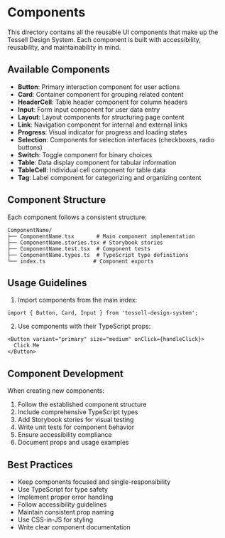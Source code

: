 # Components

This directory contains all the reusable UI components that make up the Tessell Design System. Each component is built with accessibility, reusability, and maintainability in mind.

## Available Components

- **Button**: Primary interaction component for user actions
- **Card**: Container component for grouping related content
- **HeaderCell**: Table header component for column headers
- **Input**: Form input component for user data entry
- **Layout**: Layout components for structuring page content
- **Link**: Navigation component for internal and external links
- **Progress**: Visual indicator for progress and loading states
- **Selection**: Components for selection interfaces (checkboxes, radio buttons)
- **Switch**: Toggle component for binary choices
- **Table**: Data display component for tabular information
- **TableCell**: Individual cell component for table data
- **Tag**: Label component for categorizing and organizing content

## Component Structure

Each component follows a consistent structure:

```
ComponentName/
├── ComponentName.tsx       # Main component implementation
├── ComponentName.stories.tsx # Storybook stories
├── ComponentName.test.tsx  # Component tests
├── ComponentName.types.ts  # TypeScript type definitions
└── index.ts               # Component exports
```

## Usage Guidelines

1. Import components from the main index:
```tsx
import { Button, Card, Input } from 'tessell-design-system';
```

2. Use components with their TypeScript props:
```tsx
<Button variant="primary" size="medium" onClick={handleClick}>
  Click Me
</Button>
```

## Component Development

When creating new components:

1. Follow the established component structure
2. Include comprehensive TypeScript types
3. Add Storybook stories for visual testing
4. Write unit tests for component behavior
5. Ensure accessibility compliance
6. Document props and usage examples

## Best Practices

- Keep components focused and single-responsibility
- Use TypeScript for type safety
- Implement proper error handling
- Follow accessibility guidelines
- Maintain consistent prop naming
- Use CSS-in-JS for styling
- Write clear component documentation 